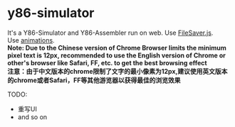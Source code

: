 # y86-simulator
It's a Y86-Simulator and Y86-Assembler run on web.
Use [FileSaver.js](https://github.com/eligrey/FileSaver.js/).  
Use [animations](https://github.com/ThrivingKings/animo.js).  
**Note: Due to the Chinese version of Chrome Browser limits the minimum pixel text is 12px, recommended to use the English version of Chrome or other's browser like Safari, FF, etc. to get the best browsing effect**  
**注意：由于中文版本的chrome限制了文字的最小像素为12px,建议使用英文版本的chrome或者Safari，FF等其他游览器以获得最佳的浏览效果**

TODO:
- 重写UI
- and so on
